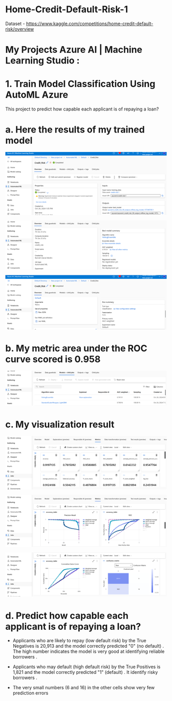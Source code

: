 # Home-Credit-Default-Risk-1


Dataset - https://www.kaggle.com/competitions/home-credit-default-risk/overview


# My Projects Azure AI | Machine Learning Studio :


# 1. Train Model Classification Using AutoML Azure 

This project to predict how capable each applicant is of repaying a loan?


# a. Here the results of my trained model


![photo](https://github.com/barirahzainalabidin/Home-Credit-Default-Risk-1/blob/main/Screenshot%202024-10-26%2021.00.40.png)


![photo](https://github.com/barirahzainalabidin/Home-Credit-Default-Risk-1/blob/main/Screenshot%202024-10-26%2021.01.10.png)


![photo](https://github.com/barirahzainalabidin/Home-Credit-Default-Risk-1/blob/main/Screenshot%202024-10-26%2021.01.28.png)



# b. My metric area under the ROC curve scored is 0.958


![photo](https://github.com/barirahzainalabidin/Home-Credit-Default-Risk-1/blob/main/Screenshot%202024-10-26%2021.04.18.png)


# c. My visualization result 


![photo](https://github.com/barirahzainalabidin/Home-Credit-Default-Risk-1/blob/main/Screenshot%202024-10-26%2021.05.43.png)


![photo](https://github.com/barirahzainalabidin/Home-Credit-Default-Risk-1/blob/main/Screenshot%202024-10-26%2021.06.09.png)


![photo](https://github.com/barirahzainalabidin/Home-Credit-Default-Risk-1/blob/main/Screenshot%202024-10-26%2021.06.25.png)



# d. Predict how capable each applicant is of repaying a loan?


- Applicants who are likely to repay (low default risk) by the True Negatives is 20,913 and the model correctly predicted "0" (no default) . The high number indicates the model is very good at identifying reliable borrowers . 

- Applicants who may default (high default risk) by the True Positives is 1,821 and the model correctly predicted "1" (default) . It identify risky borrowers . 

- The very small numbers (6 and 16) in the other cells show very few prediction errors

